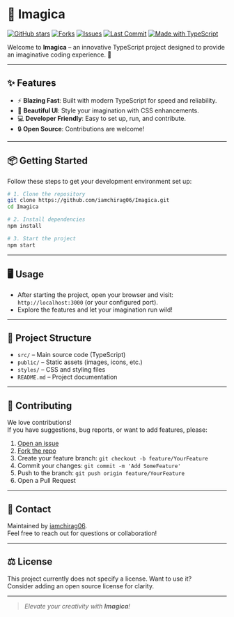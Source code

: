 # 🎨 Imagica

[![GitHub stars](https://img.shields.io/github/stars/iamchirag06/Imagica?style=social)](https://github.com/iamchirag06/Imagica/stargazers)
[![Forks](https://img.shields.io/github/forks/iamchirag06/Imagica?style=social)](https://github.com/iamchirag06/Imagica/network/members)
[![Issues](https://img.shields.io/github/issues/iamchirag06/Imagica)](https://github.com/iamchirag06/Imagica/issues)
[![Last Commit](https://img.shields.io/github/last-commit/iamchirag06/Imagica)](https://github.com/iamchirag06/Imagica/commits/master)
[![Made with TypeScript](https://img.shields.io/badge/Made%20with-TypeScript-007ACC?logo=typescript&logoColor=white)](https://www.typescriptlang.org/)

Welcome to **Imagica** – an innovative TypeScript project designed to provide an imaginative coding experience. 🚀

---

## ✨ Features

- ⚡ **Blazing Fast**: Built with modern TypeScript for speed and reliability.
- 🎨 **Beautiful UI**: Style your imagination with CSS enhancements.
- 💻 **Developer Friendly**: Easy to set up, run, and contribute.
- 🔒 **Open Source**: Contributions are welcome!

---

## 📦 Getting Started

Follow these steps to get your development environment set up:

```bash
# 1. Clone the repository
git clone https://github.com/iamchirag06/Imagica.git
cd Imagica

# 2. Install dependencies
npm install

# 3. Start the project
npm start
```

---

## 🖥️ Usage

- After starting the project, open your browser and visit: `http://localhost:3000` (or your configured port).
- Explore the features and let your imagination run wild!

---

## 📁 Project Structure

- `src/` – Main source code (TypeScript)
- `public/` – Static assets (images, icons, etc.)
- `styles/` – CSS and styling files
- `README.md` – Project documentation

---

## 🤝 Contributing

We love contributions!  
If you have suggestions, bug reports, or want to add features, please:

1. [Open an issue](https://github.com/iamchirag06/Imagica/issues)
2. [Fork the repo](https://github.com/iamchirag06/Imagica/fork)
3. Create your feature branch: `git checkout -b feature/YourFeature`
4. Commit your changes: `git commit -m 'Add SomeFeature'`
5. Push to the branch: `git push origin feature/YourFeature`
6. Open a Pull Request

---

## 💬 Contact

Maintained by [iamchirag06](https://github.com/iamchirag06).  
Feel free to reach out for questions or collaboration!

---

## ⚖️ License

This project currently does not specify a license. Want to use it?  
Consider adding an open source license for clarity.

---

> _Elevate your creativity with **Imagica**!_
